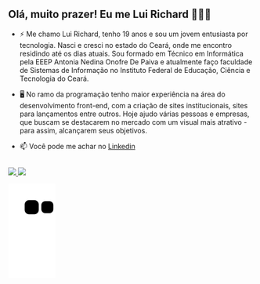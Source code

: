 ## Olá, muito prazer! Eu me Lui Richard 👨🏽‍💻

- ⚡ Me chamo Lui Richard, tenho 19 anos e sou um jovem entusiasta por tecnologia. Nasci e cresci no estado do Ceará, onde me encontro residindo até os dias atuais. Sou formado em Técnico em Informática pela EEEP Antonia Nedina Onofre De Paiva e atualmente faço faculdade de Sistemas de Informação no Instituto Federal de Educação, Ciência e Tecnologia do Ceará.

- 🖥️ No ramo da programação tenho maior experiência na área do desenvolvimento front-end, com a criação de sites institucionais, sites para lançamentos entre outros. Hoje ajudo várias pessoas e empresas, que buscam se destacarem no mercado com um visual mais atrativo - para assim, alcançarem seus objetivos.

- 📫 Você pode me achar no <a href="https://www.linkedin.com/in/luirichardsilvalima/">Linkedin</a>

##

 <div>
  <a href="https://github.com/luideveloper">
  <img  height="180em" src="https://github-readme-stats.vercel.app/api?username=luideveloper&show_icons=true&theme=radical&include_all_commits=true&count_private=true"/>
  <img  height="180em" src="https://github-readme-stats.vercel.app/api/top-langs/?username=luideveloper&layout=compact&langs_count=16&theme=radical"/>
<div>
 
 ![Snake animation](https://github.com/luideveloper/luideveloper/blob/output/github-contribution-grid-snake.svg)
 
  
